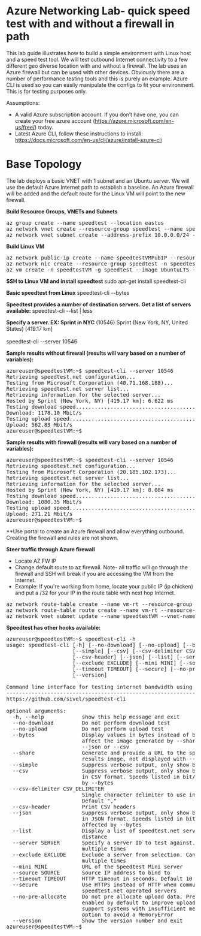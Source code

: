 # Azure Networking Lab- quick speed test with and without a firewall in path 

This lab guide illustrates how to build a simple environment with Linux host and a speed test tool. We will test outbound Internet connectivity to a few different geo diverse location with and without a firewall. The lab uses an Azure firewall but can be used with other devices. Obviously there are a number of performance testing tools and this is purely an example. Azure CLI is used so you can easily manipulate the configs to fit your environment. This is for testing purposes only.

Assumptions:
- A valid Azure subscription account. If you don’t have one, you can create your free azure account (https://azure.microsoft.com/en-us/free/) today.
- Latest Azure CLI, follow these instructions to install: https://docs.microsoft.com/en-us/cli/azure/install-azure-cli 

# Base Topology
The lab deploys a basic VNET with 1 subnet and an Ubuntu server. We will use the default Azure Internet path to establish a baseline. An Azure firewall will be added and the default route for the Linux VM will point to the new firewall. 

**Build Resource Groups, VNETs and Subnets**
<pre lang="...">
az group create --name speedtest --location eastus
az network vnet create --resource-group speedtest --name speedtest --location eastus --address-prefixes 10.0.0.0/16 --subnet-name speedtestVM --subnet-prefix 10.0.10.0/24
az network vnet subnet create --address-prefix 10.0.0.0/24 --name AzureFirewallSubnet --resource-group speedtest --vnet-name speedtest
</pre>

**Build Linux VM**
<pre lang="...">
az network public-ip create --name speedtestVMPubIP --resource-group speedtest --location eastus --allocation-method Dynamic
az network nic create --resource-group speedtest -n speedtestVMNIC --location eastus --subnet speedtestVM --private-ip-address 10.0.10.10 --vnet-name speedtest --public-ip-address speedtestVMPubIP
az vm create -n speedtestVM -g speedtest --image UbuntuLTS --admin-username azureuser --admin-password Msft123Msft123 --nics speedtestVMNIC
</pre>

**SSH to Linux VM and install speedtest**
sudo apt-get install speedtest-cli</br>

**Basic speedtest from Linux**
speedtest-cli --bytes 

**Speedtest provides a number of destination servers. Get a list of servers available:**
speedtest-cli --list | less

**Specify a server. EX: Sprint in NYC**
(10546) Sprint (New York, NY, United States) [419.17 km]</br>
</br>
speedtest-cli --server 10546

**Sample results without firewall (results will vary based on a number of variables):**
<pre lang="...">
azureuser@speedtestVM:~$ speedtest-cli --server 10546
Retrieving speedtest.net configuration...
Testing from Microsoft Corporation (40.71.168.188)...
Retrieving speedtest.net server list...
Retrieving information for the selected server...
Hosted by Sprint (New York, NY) [419.17 km]: 6.622 ms
Testing download speed................................................................................
Download: 1178.10 Mbit/s
Testing upload speed......................................................................................................
Upload: 562.83 Mbit/s
azureuser@speedtestVM:~$
</pre>

**Sample results with firewall (results will vary based on a number of variables):**
<pre lang="...">
azureuser@speedtestVM:~$ speedtest-cli --server 10546
Retrieving speedtest.net configuration...
Testing from Microsoft Corporation (20.185.102.173)...
Retrieving speedtest.net server list...
Retrieving information for the selected server...
Hosted by Sprint (New York, NY) [419.17 km]: 8.084 ms
Testing download speed................................................................................
Download: 1080.35 Mbit/s
Testing upload speed......................................................................................................
Upload: 271.21 Mbit/s
azureuser@speedtestVM:~$
</pre>

**Use portal to create an Azure firewall and allow everything outbound. Creating the firewall and rules are not shown.
</br>

**Steer traffic through Azure firewall**

- Locate AZ FW IP
- Change default route to az firewall. Note- all traffic will go through the firewall and SSH will break if you are accessing the VM from the Internet. 
- Example: If you're working from home, locate your public IP (ip chicken) and put a /32 for your IP in the route table with next hop Internet. 

<pre lang="...">
az network route-table create --name vm-rt --resource-group speedtest
az network route-table route create --name vm-rt --resource-group speedtest --route-table-name vm-rt --address-prefix 0.0.0.0/0 --next-hop-type VirtualAppliance --next-hop-ip-address 10.0.0.4
az network vnet subnet update --name speedtestVM --vnet-name speedtest --resource-group speedtest --route-table vm-rt
</pre>

**Speedtest has other hooks available:**
<pre lang="...">
azureuser@speedtestVM:~$ speedtest-cli -h
usage: speedtest-cli [-h] [--no-download] [--no-upload] [--bytes] [--share]
                     [--simple] [--csv] [--csv-delimiter CSV_DELIMITER]
                     [--csv-header] [--json] [--list] [--server SERVER]
                     [--exclude EXCLUDE] [--mini MINI] [--source SOURCE]
                     [--timeout TIMEOUT] [--secure] [--no-pre-allocate]
                     [--version]

Command line interface for testing internet bandwidth using speedtest.net.
--------------------------------------------------------------------------
https://github.com/sivel/speedtest-cli

optional arguments:
  -h, --help            show this help message and exit
  --no-download         Do not perform download test
  --no-upload           Do not perform upload test
  --bytes               Display values in bytes instead of bits. Does not
                        affect the image generated by --share, nor output from
                        --json or --csv
  --share               Generate and provide a URL to the speedtest.net share
                        results image, not displayed with --csv
  --simple              Suppress verbose output, only show basic information
  --csv                 Suppress verbose output, only show basic information
                        in CSV format. Speeds listed in bit/s and not affected
                        by --bytes
  --csv-delimiter CSV_DELIMITER
                        Single character delimiter to use in CSV output.
                        Default ","
  --csv-header          Print CSV headers
  --json                Suppress verbose output, only show basic information
                        in JSON format. Speeds listed in bit/s and not
                        affected by --bytes
  --list                Display a list of speedtest.net servers sorted by
                        distance
  --server SERVER       Specify a server ID to test against. Can be supplied
                        multiple times
  --exclude EXCLUDE     Exclude a server from selection. Can be supplied
                        multiple times
  --mini MINI           URL of the Speedtest Mini server
  --source SOURCE       Source IP address to bind to
  --timeout TIMEOUT     HTTP timeout in seconds. Default 10
  --secure              Use HTTPS instead of HTTP when communicating with
                        speedtest.net operated servers
  --no-pre-allocate     Do not pre allocate upload data. Pre allocation is
                        enabled by default to improve upload performance. To
                        support systems with insufficient memory, use this
                        option to avoid a MemoryError
  --version             Show the version number and exit
azureuser@speedtestVM:~$
</pre>
